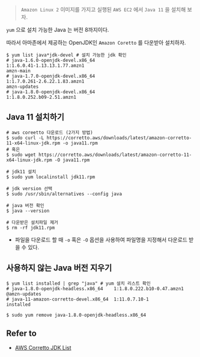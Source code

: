 > `Amazon Linux 2` 이미지를 가지고 실행된 `AWS EC2` 에서 `Java 11` 을 설치해 보자.



`yum` 으로 설치 가능한 Java 는 버전 8까지이다.

따라서 아마존에서 제공하는 OpenJDK인 `Amazon Coretto` 를 다운받아 설치하자.

```shell
$ yum list java*jdk-devel # 설치 가능한 jdk 확인
# java-1.6.0-openjdk-devel.x86_64                                       1:1.6.0.41-1.13.13.1.77.amzn1                                       amzn-main
# java-1.7.0-openjdk-devel.x86_64                                       1:1.7.0.261-2.6.22.1.83.amzn1                                       amzn-updates
# java-1.8.0-openjdk-devel.x86_64                                       1:1.8.0.252.b09-2.51.amzn1    
```



## Java 11 설치하기

```shell
# aws coreetto 다운로드 (2가지 방법)
$ sudo curl -L https://corretto.aws/downloads/latest/amazon-corretto-11-x64-linux-jdk.rpm -o java11.rpm
# 혹은
$ sudo wget https://corretto.aws/downloads/latest/amazon-corretto-11-x64-linux-jdk.rpm -O java11.rpm

# jdk11 설치
$ sudo yum localinstall jdk11.rpm

# jdk version 선택
$ sudo /usr/sbin/alternatives --config java

# java 버전 확인
$ java --version

# 다운받은 설치파일 제거
$ rm -rf jdk11.rpm
```

- 파일을 다운로드 할 때 `-o` 혹은 `-O` 옵션을 사용하여 파일명을 지정해서 다운로드 받을 수 있다. 



## 사용하지 않는 Java 버전 지우기

```shell
$ yum list installed | grep "java" # yum 설치 리스트 확인
# java-1.8.0-openjdk-headless.x86_64    1:1.8.0.222.b10-0.47.amzn1   @amzn-updates
# java-11-amazon-corretto-devel.x86_64  1:11.0.7.10-1                installed

$ sudo yum remove java-1.8.0-openjdk-headless.x86_64 
```



## Refer to

- [AWS Corretto JDK List](https://docs.aws.amazon.com/corretto/latest/corretto-11-ug/downloads-list.html)

